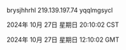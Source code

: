 brysjhhrhl 219.139.197.74 yqqlmgsycl

2024年 10月 27日 星期日 20:10:02 CST

2024年 10月 27日 星期日 12:10:02 GMT
